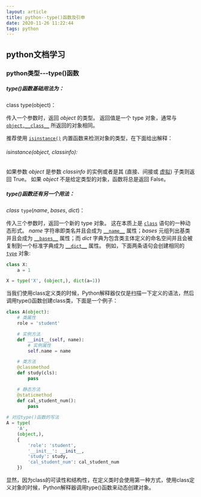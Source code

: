 ```yaml
---
layout: article
title: python--type()函数及引申
date: 2020-11-26 11:22:44
tags: python
---
```


## python文档学习



### python类型---type()函数

##### type()函数基础用法为：

class type(object)：

传入一个参数时，返回 *object* 的类型。 返回值是一个 type 对象，通常与 [`object.__class__`](https://docs.python.org/zh-cn/3/library/stdtypes.html#instance.__class__) 所返回的对象相同。

推荐使用 [`isinstance()`](https://docs.python.org/zh-cn/3/library/functions.html#isinstance) 内置函数来检测对象的类型，在下面给出解释：

###### isinstance(object, classinfo):

如果参数 *object* 是参数 *classinfo* 的实例或者是其 (直接、间接或 [虚拟](https://docs.python.org/zh-cn/3/glossary.html#term-abstract-base-class)) 子类则返回 True。 如果 *object* 不是给定类型的对象，函数将总是返回 False。

##### type()函数还有另一个用法：

*class* `type`(*name*, *bases*, *dict*)：

传入三个参数时，返回一个新的 type 对象。 这在本质上是 [`class`](https://docs.python.org/zh-cn/3/reference/compound_stmts.html#class) 语句的一种动态形式。 *name* 字符串即类名并且会成为 [`__name__`](https://docs.python.org/zh-cn/3/library/stdtypes.html#definition.__name__) 属性；*bases* 元组列出基类并且会成为 [`__bases__`](https://docs.python.org/zh-cn/3/library/stdtypes.html#class.__bases__) 属性；而 *dict* 字典为包含类主体定义的命名空间并且会被复制到一个标准字典成为 [`__dict__`](https://docs.python.org/zh-cn/3/library/stdtypes.html#object.__dict__) 属性。 例如，下面两条语句会创建相同的 [`type`](https://docs.python.org/zh-cn/3/library/functions.html#type) 对象:

```python
class X:
    a = 1

X = type('X', (object,), dict(a=1))
```

当我们使用class定义类的时候，Python解释器仅仅是扫描一下定义的语法，然后调用type()函数创建class类，下面是一个例子：

```python
class A(object):
    # 类属性
    role = 'student'

    # 实例方法
    def __init__(self, name):
        # 实例属性
        self.name = name

    # 类方法
    @classmethod
    def study(cls):
        pass

    # 静态方法
    @staticmethod
    def cal_student_num():
        pass
    
# 对应type()函数的写法    
A = type(
    'A',
    (object,),
    {
        'role': 'student',
        '__init__': __init__,
        'study': study,
        'cal_student_num': cal_student_num
    })
```

显然，因为class的可读性和结构性，在定义类时会使用第一种方式，使用class定义对象的时候，Python解释器调用type()函数来动态创建对象。